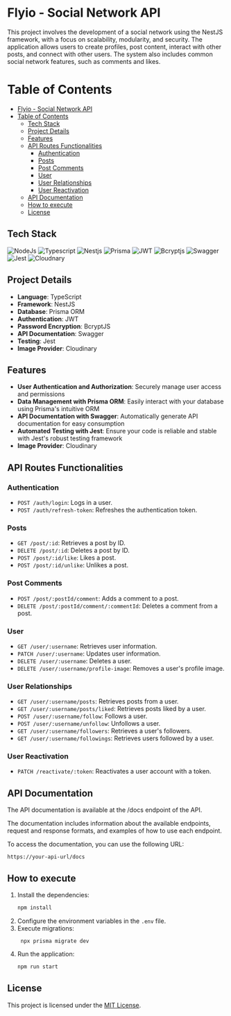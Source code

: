 # Flyio - Social Network API


This project involves the development of a social network using the NestJS framework, with a focus on scalability, modularity, and security. The application allows users to create profiles, post content, interact with other posts, and connect with other users. The system also includes common social network features, such as comments and likes.

# Table of Contents

- [Flyio - Social Network API](#flyio---social-network-api)
- [Table of Contents](#table-of-contents)
  - [Tech Stack](#tech-stack)
  - [Project Details](#project-details)
  - [Features](#features)
  - [API Routes Functionalities](#api-routes-functionalities)
    - [Authentication](#authentication)
    - [Posts](#posts)
    - [Post Comments](#post-comments)
    - [User](#user)
    - [User Relationships](#user-relationships)
    - [User Reactivation](#user-reactivation)
  - [API Documentation](#api-documentation)
  - [How to execute](#how-to-execute)
  - [License](#license)


## Tech Stack

![NodeJs](https://img.shields.io/badge/Node.js-339933?style=for-the-badge&logo=node.js&logoColor=white)
![Typescript](https://img.shields.io/badge/TypeScript-3178C6?style=for-the-badge&logo=typescript&logoColor=white)
![Nestjs](https://img.shields.io/badge/NestJS-E0234E?style=for-the-badge&logo=nestjs&logoColor=white)
![Prisma](https://img.shields.io/badge/Prisma-0C8ED8?style=for-the-badge&logo=prisma&logoColor=white)
![JWT](https://img.shields.io/badge/JWT-000000?style=for-the-badge&logo=json-web-tokens&logoColor=white)
![Bcryptjs](https://img.shields.io/badge/BcryptJS-000000?style=for-the-badge&logo=bcrypt&logoColor=white)
![Swagger](https://img.shields.io/badge/Swagger-85EA2D?style=for-the-badge&logo=swagger&logoColor=white)
![Jest](https://img.shields.io/badge/Jest-323330?style=for-the-badge&logo=Jest&logoColor=white)
![Cloudnary](https://img.shields.io/badge/Cloudinary-343A40?style=for-the-badge&logo=cloudinary&logoColor=white)


## Project Details

- **Language**: TypeScript
- **Framework**: NestJS
- **Database**: Prisma ORM
- **Authentication**: JWT
- **Password Encryption**: BcryptJS
- **API Documentation**: Swagger
- **Testing**: Jest
- **Image Provider**: Cloudinary

## Features

- **User Authentication and Authorization**: Securely manage user access and permissions
- **Data Management with Prisma ORM**: Easily interact with your database using Prisma's intuitive ORM
- **API Documentation with Swagger**: Automatically generate API documentation for easy consumption
- **Automated Testing with Jest**: Ensure your code is reliable and stable with Jest's robust testing framework
- **Image Provider**: Cloudinary

## API Routes Functionalities

### Authentication
- `POST /auth/login`: Logs in a user.
- `POST /auth/refresh-token`: Refreshes the authentication token.

### Posts
- `GET /post/:id`: Retrieves a post by ID.
- `DELETE /post/:id`: Deletes a post by ID.
- `POST /post/:id/like`: Likes a post.
- `POST /post/:id/unlike`: Unlikes a post.

### Post Comments
- `POST /post/:postId/comment`: Adds a comment to a post.
- `DELETE /post/:postId/comment/:commentId`: Deletes a comment from a post.

### User
- `GET /user/:username`: Retrieves user information.
- `PATCH /user/:username`: Updates user information.
- `DELETE /user/:username`: Deletes a user.
- `DELETE /user/:username/profile-image`: Removes a user's profile image.

### User Relationships
- `GET /user/:username/posts`: Retrieves posts from a user.
- `GET /user/:username/posts/liked`: Retrieves posts liked by a user.
- `POST /user/:username/follow`: Follows a user.
- `POST /user/:username/unfollow`: Unfollows a user.
- `GET /user/:username/followers`: Retrieves a user's followers.
- `GET /user/:username/followings`: Retrieves users followed by a user.

### User Reactivation
- `PATCH /reactivate/:token`: Reactivates a user account with a token.



## API Documentation

The API documentation is available at the /docs endpoint of the API. 

The documentation includes information about the available endpoints, request and response formats, and examples of how to use each endpoint.

To access the documentation, you can use the following URL:

```
https://your-api-url/docs
```

## How to execute

1. Install the dependencies:
   ```sh
   npm install
   ```
2. Configure the environment variables in the `.env` file.
3. Execute migrations:
   ```
    npx prisma migrate dev
   ```
4. Run the application:
   ```sh
   npm run start
   ```

## License

This project is licensed under the [MIT License](./LICENSE).


